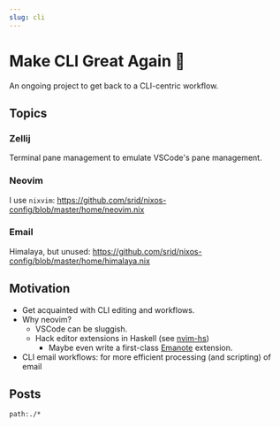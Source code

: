 ```yaml
---
slug: cli
---
```


# Make CLI Great Again 🚀

An ongoing project to get back to a CLI-centric workflow.

## Topics

### Zellij

Terminal pane management to emulate VSCode's pane management.

### Neovim

I use `nixvim`: https://github.com/srid/nixos-config/blob/master/home/neovim.nix

### Email

Himalaya, but unused: https://github.com/srid/nixos-config/blob/master/home/himalaya.nix

## Motivation

- Get acquainted with CLI editing and workflows.
- Why neovim?
  - VSCode can be sluggish. 
  - Hack editor extensions in Haskell (see [nvim-hs](https://hackage.haskell.org/package/nvim-hs))
      - Maybe even write a first-class [Emanote](https://emanote.srid.ca/) extension.
- CLI email workflows: for more efficient processing (and scripting) of email

## Posts

```query {.timeline}
path:./*
```
